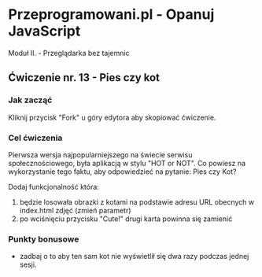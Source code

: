 # Przeprogramowani.pl - Opanuj JavaScript

Moduł II. - Przeglądarka bez tajemnic

## Ćwiczenie nr. 13 - Pies czy kot

### Jak zacząć

Kliknij przycisk "Fork" u góry edytora aby skopiować ćwiczenie.

### Cel ćwiczenia

Pierwsza wersja najpopularniejszego na świecie serwisu społecznościowego, była aplikacją w stylu "HOT or NOT".
Co powiesz na wykorzystanie tego faktu, aby odpowiedzieć na pytanie: Pies czy Kot?

Dodaj funkcjonalność która:
1. będzie losowała obrazki z kotami na podstawie adresu URL obecnych w index.html zdjęć (zmień parametr)
2. po wciśnięciu przycisku "Cute!" drugi karta powinna się zamienić

### Punkty bonusowe

- zadbaj o to aby ten sam kot nie wyświetlił się dwa razy podczas jednej sesji.